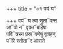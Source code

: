+++
title = "०१ वयं घ"

+++
वयं᳓ घ त्वा सुता᳓वन्त  
आ᳓पो न᳓ वृक्त᳓बर्हिषः  
पवि᳓त्रस्य प्रस्र᳓वणेषु वृत्रहन्  
प᳓रि स्तोता᳓र आसते